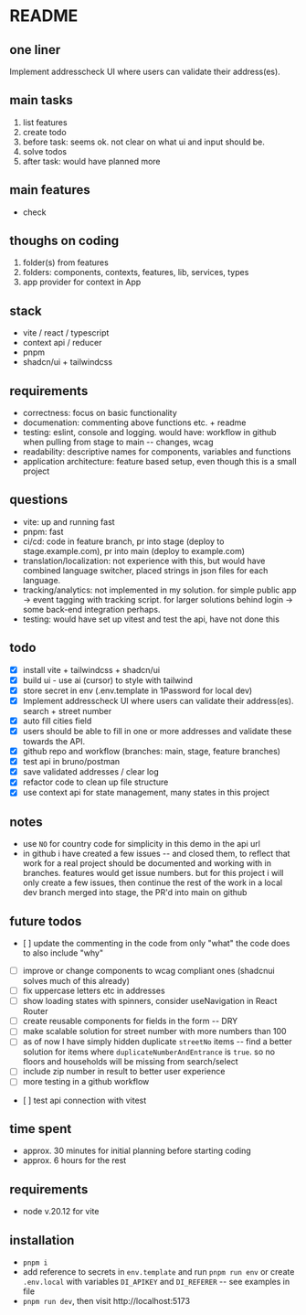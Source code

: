 # README

## one liner

Implement addresscheck UI where users can validate their address(es).

## main tasks

1. list features
2. create todo
3. before task: seems ok. not clear on what ui and input should be.
4. solve todos
5. after task: would have planned more

## main features

- check

## thoughs on coding

1. folder(s) from features
2. folders: components, contexts, features, lib, services, types
3. app provider for context in App

## stack

- vite / react / typescript
- context api / reducer
- pnpm
- shadcn/ui + tailwindcss

## requirements

- correctness: focus on basic functionality
- documenation: commenting above functions etc. + readme
- testing: eslint, console and logging. would have: workflow in github when pulling from stage to main -- changes, wcag
- readability: descriptive names for components, variables and functions
- application architecture: feature based setup, even though this is a small project

## questions

- vite: up and running fast
- pnpm: fast
- ci/cd: code in feature branch, pr into stage (deploy to stage.example.com), pr into main (deploy to example.com)
- translation/localization: not experience with this, but would have combined language switcher, placed strings in json files for each language.
- tracking/analytics: not implemented in my solution. for simple public app -> event tagging with tracking script. for larger solutions behind login -> some back-end integration perhaps.
- testing: would have set up vitest and test the api, have not done this

## todo

- [x] install vite + tailwindcss + shadcn/ui
- [x] build ui - use ai (cursor) to style with tailwind
- [x] store secret in env (.env.template in 1Password for local dev)
- [x] Implement addresscheck UI where users can validate their address(es). search + street number
- [x] auto fill cities field
- [x] users should be able to fill in one or more addresses and validate these towards the API.
- [x] github repo and workflow (branches: main, stage, feature branches)
- [x] test api in bruno/postman
- [x] save validated addresses / clear log
- [x] refactor code to clean up file structure
- [x] use context api for state management, many states in this project

## notes

- use `NO` for country code for simplicity in this demo in the api url
- in github i have created a few issues -- and closed them, to reflect that work for a real project should be documented and working with in branches. features would get issue numbers. but for this project i will only create a few issues, then continue the rest of the work in a local dev branch merged into stage, the PR'd into main on github

## future todos

- [ ] update the commenting in the code from only "what" the code does to also include "why"
- [ ] improve or change components to wcag compliant ones (shadcnui solves much of this already)
- [ ] fix uppercase letters etc in addresses
- [ ] show loading states with spinners, consider useNavigation in React Router
- [ ] create reusable components for fields in the form -- DRY
- [ ] make scalable solution for street number with more numbers than 100
- [ ] as of now I have simply hidden duplicate `streetNo` items -- find a better solution for items where `duplicateNumberAndEntrance` is `true`. so no floors and households will be missing from search/select
- [ ] include zip number in result to better user experience
- [ ] more testing in a github workflow
- [ ] test api connection with vitest

## time spent

- approx. 30 minutes for initial planning before starting coding
- approx. 6 hours for the rest

## requirements

- node v.20.12 for vite

## installation

- `pnpm i`
- add reference to secrets in `env.template` and run `pnpm run env` or create `.env.local` with variables `DI_APIKEY` and `DI_REFERER` -- see examples in file
- `pnpm run dev`, then visit http://localhost:5173
